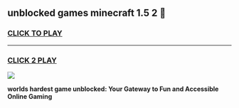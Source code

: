 
## unblocked games minecraft 1.5 2 👋
<h3>
<a href="https://premium.freeplayer.one?title=unblocked_games_minecraft_1.5_2&ref=13F">CLICK TO PLAY</a></h3>
<hr>

<h3>
<a href="https://premium.freeplayer.one?title=unblocked_games_minecraft_1.5_2&ref=13F">CLICK 2 PLAY</a>
  
</h3>

<a href="https://premium.freeplayer.one?title=unblocked_games_minecraft_1.5_2&ref=12F/"><img src="https://clearcache.store/games.png"></a>


**worlds hardest game unblocked: Your Gateway to Fun and Accessible Online Gaming**
